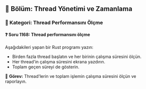 ## 📘 Bölüm: Thread Yönetimi ve Zamanlama  
### 🔹 Kategori: Thread Performansını Ölçme  
#### ❓ Soru 1168: Thread performansını ölçme

Aşağıdakileri yapan bir Rust programı yazın:

- Birden fazla thread başlatın ve her birinin çalışma süresini ölçün.
- Her thread'in çalışma süresini ekrana yazdırın.
- Toplam geçen süreyi de gösterin.

🔧 **Görev:** Thread'lerin ve toplam işlemin çalışma süresini ölçün ve raporlayın.

